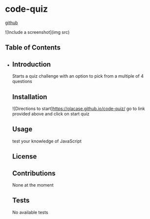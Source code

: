 # code-quiz

  [github](https://github.com/olacase/code-quiz)
  
  ![Include a screenshot](img src)
  ## Table of Contents
*
  ## Introduction
  Starts a quiz challenge with an option to pick from a multiple of 4 questions
  ## Installation
  ![Directions to start]https://olacase.github.io/code-quiz/
  go to link provided above and click on start quiz 
  ## Usage
  test your knowledge of JavaScript
  ## License
  
  ## Contributions
  None at the moment
  ## Tests
  No available tests